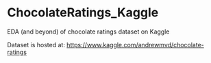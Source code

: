 # ChocolateRatings_Kaggle
EDA (and beyond) of chocolate ratings dataset on Kaggle

Dataset is hosted at: https://www.kaggle.com/andrewmvd/chocolate-ratings


